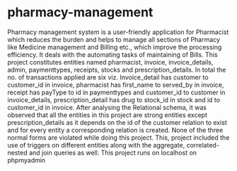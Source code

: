 # pharmacy-management
Pharmacy management system is a user-friendly application for Pharmacist
which reduces the burden and helps to manage all sections of Pharmacy like
Medicine management and Billing etc., which improve the processing efficiency.
It deals with the automating tasks of maintaining of Bills. This project constitutes entities
named pharmacist, invoice, invoice_details, admin, paymenttypes, receipts,
stocks and prescription_details. In total the no. of transactions applied are six
viz. Invoice_detail has customer to customer_id in invoice, pharmacist has
first_name to served_by in invoice, receipt has payType to id in paymenttypes
and customer_id to customer in invoice_details, prescription_detail has drug to
stock_id in stock and id to customer_id in invoice. After analysing the Relational
schema, it was observed that all the entities in this project are strong entities
except prescription_details as it depends on the id of the customer relation to
exist and for every entity a corresponding relation is created. None of the three
normal forms are violated while doing this project. This, project included the use
of triggers on different entities along with the aggregate, correlated-nested and
join queries as well. 
This project runs on localhost on phpmyadmin
